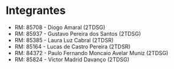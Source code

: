 # Integrantes

* RM: 85708 - Diogo Amaral (2TDSG)
* RM: 85937 - Gustavo Pereira dos Santos (2TDSG)
* RM: 85385 - Laura Luz Cabral (2TDSR)
* RM: 85164 - Lucas de Castro Pereira (2TDSR)
* RM: 84372 - Paulo Fernando Moncaio Avelar Muniz (2TDSG)
* RM: 85824 - Víctor Madrid Davanço (2TDSG)
